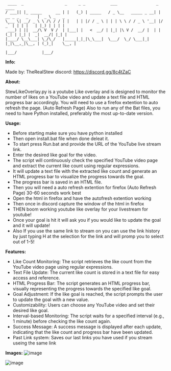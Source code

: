 ```
 ____  _                  _     _ _           ___                 _                 ____        
/ ___|| |_ _____      __ | |   (_) | _____   / _ \__   _____ _ __| | __ _ _   _    |  _ \ _   _ 
\___ \| __/ _ \ \ /\ / / | |   | | |/ / _ \ | | | \ \ / / _ \ '__| |/ _` | | | |   | |_) | | | |
 ___) | ||  __/\ V  V /  | |___| |   <  __/ | |_| |\ V /  __/ |  | | (_| | |_| |  _|  __/| |_| |
|____/ \__\___| \_/\_/   |_____|_|_|\_\___|  \___/  \_/ \___|_|  |_|\__,_|\__, | (_)_|    \__, |
                                                                          |___/           |___/  
```
**Info:**

Made by: TheRealStew
discord: https://discord.gg/8c4tZaC


**About:**

StewLikeOverlay.py is a youtube Like overlay and is designed to monitor the number of likes on a YouTube video and update a text file and HTML progress bar accordingly.
You will need to use a firefox extention to auto refresh the page. (Auto Refresh Page) Also to run any of the Bat files, you need to have Python installed, preferably the most up-to-date version.

**Usage:**
  -  Before starting make sure you have python installed 
  -  Then open install.bat file when done deleat it.
  -  To start press Run.bat and provide the URL of the YouTube live stream link.
  -  Enter the desired like goal for the video.
  -  The script will continuously check the specified YouTube video page and extract the current like count using regular expressions.
  -  It will update a text file with the extracted like count and generate an HTML progress bar to visualize the progress towards the goal.
  -  The progress bar is saved in an HTML file.
  -  Then you will need a auto refresh extention for firefox (Auto Refresh Page) 30-60 seconds work best
  -  Open the html in firefox and have the autofresh extention working
  -  Then once in discord capture the window of the html in firefox
  -  THEN boom working youtube like overlay for your livestream for youtube!
  -  Once your goal is hit it will ask you if you would like to update the goal and it will update!
  -  Also If you use the same link to stream on you can use the link history by just typing H at the selection for the link and will promp you to select out of 1-5! 

**Features:**

   - Like Count Monitoring: The script retrieves the like count from the YouTube video page using regular expressions.
   - Text File Update: The current like count is stored in a text file for easy access and reference.
   - HTML Progress Bar: The script generates an HTML progress bar, visually representing the progress towards the specified like goal.
   - Goal Adjustment: If the like goal is reached, the script prompts the user to update the goal with a new value.
   - Customizability: Users can choose any YouTube video and set their desired like goal.
   - Interval-based Monitoring: The script waits for a specified interval (e.g., 1 minute) before checking the like count again.
   - Success Message: A success message is displayed after each update, indicating that the like count and progress bar have been updated.
   - Past Link system: Saves our last links you have used if you stream useing the same link

**Images:**
![image](https://github.com/TheRealStew/StewLikeOverlay.py/assets/45191884/dcb92f6f-a7a8-4d59-920c-25fc5ef4d910)

![image](https://github.com/TheRealStew/StewLikeOverlay.py/assets/45191884/af743a7e-3014-4343-bec5-89d61d28db29)
